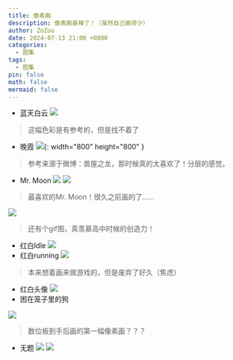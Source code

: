 ```yaml
---
title: 像素画
description: 像素画最棒了！（虽然自己画得少）
author: ZoZou
date: 2024-07-13 21:00 +0800
categories:
  - 图集
tags:
  - 图集
pin: false
math: false
mermaid: false
---
```

- 蓝天白云
![](src/img/cityskyPS.png)
>这幅色彩是有参考的，但是找不着了
- 晚霞
![](src/img/sunset.png){: width="800" height="800" }
>参考来源于微博：兽屋之龙，那时候真的太喜欢了！分层的感觉。
- Mr. Moon
![](src/img/Mr.%20moon%20(2).png)
![](src/img/Mr.%20Moon.png)
>最喜欢的Mr. Moon！很久之前画的了......

![](src/img/Mr.%20moon.gif)
>还有个gif图，真羡慕高中时候的创造力！
- 红白Idle
![](src/img/redwhilte.gif)
- 红白running
![](src/img/big-export.gif)
>本来想着画来做游戏的，但是废弃了好久（焦虑）
- 红白头像
![](src/img/zozou@3x.png)
- 困在笼子里的狗

![](src/img/cagedog.png)
>数位板到手后画的第一幅像素画？？？
- 无题
![](src/img/The%20white%202.png)
![](src/img/The%20white.png)


